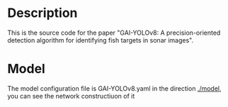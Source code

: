 # Description
This is the source code for the paper "GAI-YOLOv8: A precision-oriented detection algorithm for identifying fish targets in sonar images".
# Model
The model configuration file is GAI-YOLOv8.yaml in the direction [./model](./model/GAI-YOLOv8.yaml), you can see the network constructiuon of it
